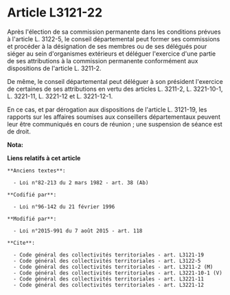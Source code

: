 # Article L3121-22

Après l'élection de sa commission permanente dans les conditions prévues à l'article L. 3122-5, le conseil départemental peut
former ses commissions et procéder à la désignation de ses membres ou de ses délégués pour siéger au sein d'organismes
extérieurs et déléguer l'exercice d'une partie de ses attributions à la commission permanente conformément aux dispositions
de l'article L. 3211-2. 

De même, le conseil départemental peut déléguer à son président l'exercice de certaines de ses attributions en vertu des
articles L. 3211-2, L. 3221-10-1, L. 3221-11, L. 3221-12 et L. 3221-12-1. 

En ce cas, et par dérogation aux dispositions de l'article L. 3121-19, les rapports sur les affaires soumises aux conseillers
départementaux peuvent leur être communiqués en cours de réunion ; une suspension de séance est de droit.

**Nota:**



**Liens relatifs à cet article**

	**Anciens textes**:

	  - Loi n°82-213 du 2 mars 1982 - art. 38 (Ab)

	**Codifié par**:

	  - Loi n°96-142 du 21 février 1996

	**Modifié par**:

	  - Loi n°2015-991 du 7 août 2015 - art. 118

	**Cite**:

	  - Code général des collectivités territoriales - art. L3121-19
	  - Code général des collectivités territoriales - art. L3122-5
	  - Code général des collectivités territoriales - art. L3211-2 (M)
	  - Code général des collectivités territoriales - art. L3221-10-1 (V)
	  - Code général des collectivités territoriales - art. L3221-11
	  - Code général des collectivités territoriales - art. L3221-12
